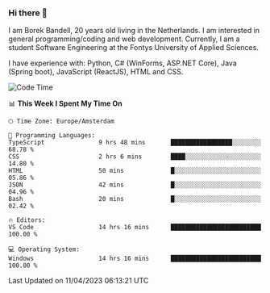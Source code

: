 ### Hi there 👋

I am Borek Bandell, 20 years old living in the Netherlands. I am interested in general programming/coding and web development. Currently, I am a student Software Engineering at the Fontys University of Applied Sciences.

I have experience with: Python, C# (WinForms, ASP.NET Core), Java (Spring boot), JavaScript (ReactJS), HTML and CSS.

<!--START_SECTION:waka-->
![Code Time](http://img.shields.io/badge/Code%20Time-507%20hrs%2032%20mins-blue)

📊 **This Week I Spent My Time On** 

```text
🕑︎ Time Zone: Europe/Amsterdam

💬 Programming Languages: 
TypeScript               9 hrs 48 mins       █████████████████░░░░░░░░   68.78 % 
CSS                      2 hrs 6 mins        ████░░░░░░░░░░░░░░░░░░░░░   14.80 % 
HTML                     50 mins             █░░░░░░░░░░░░░░░░░░░░░░░░   05.86 % 
JSON                     42 mins             █░░░░░░░░░░░░░░░░░░░░░░░░   04.96 % 
Bash                     20 mins             █░░░░░░░░░░░░░░░░░░░░░░░░   02.42 % 

🔥 Editors: 
VS Code                  14 hrs 16 mins      █████████████████████████   100.00 % 

💻 Operating System: 
Windows                  14 hrs 16 mins      █████████████████████████   100.00 % 
```


 Last Updated on 11/04/2023 06:13:21 UTC
<!--END_SECTION:waka-->

<!--**tcBorek2002/tcBorek2002** is a ✨ _special_ ✨ repository because its `README.md` (this file) appears on your GitHub profile.

Here are some ideas to get you started:

- 🔭 I’m currently working on ...
- 🌱 I’m currently learning ...
- 👯 I’m looking to collaborate on ...
- 🤔 I’m looking for help with ...
- 💬 Ask me about ...
- 📫 How to reach me: ...
- 😄 Pronouns: ...
- ⚡ Fun fact: ...
-->
